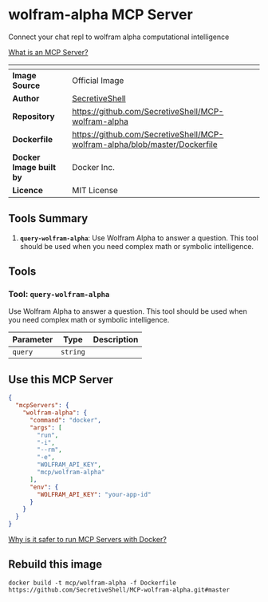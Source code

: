 # wolfram-alpha MCP Server

Connect your chat repl to wolfram alpha computational intelligence

[What is an MCP Server?](https://www.anthropic.com/news/model-context-protocol)

| <!-- --> | <!-- --> |
|-----------|---------|
| **Image Source** | Official Image |
| **Author** | [SecretiveShell](https://github.com/SecretiveShell) |
| **Repository** | https://github.com/SecretiveShell/MCP-wolfram-alpha |
| **Dockerfile** | https://github.com/SecretiveShell/MCP-wolfram-alpha/blob/master/Dockerfile |
| **Docker Image built by** | Docker Inc. |
| **Licence** | MIT License |

## Tools Summary

 1. **`query-wolfram-alpha`**: Use Wolfram Alpha to answer a question. This tool should be used when you need complex math or symbolic intelligence.

## Tools

### Tool: **`query-wolfram-alpha`**

Use Wolfram Alpha to answer a question. This tool should be used when you need complex math or symbolic intelligence.

| Parameter | Type | Description |
| - | - | - |
| `query` | `string` |  |

## Use this MCP Server

```json
{
  "mcpServers": {
    "wolfram-alpha": {
      "command": "docker",
      "args": [
        "run",
        "-i",
        "--rm",
        "-e",
        "WOLFRAM_API_KEY",
        "mcp/wolfram-alpha"
      ],
      "env": {
        "WOLFRAM_API_KEY": "your-app-id"
      }
    }
  }
}
```

[Why is it safer to run MCP Servers with Docker?](https://www.docker.com/blog/the-model-context-protocol-simplifying-building-ai-apps-with-anthropic-claude-desktop-and-docker/)

## Rebuild this image

```console
docker build -t mcp/wolfram-alpha -f Dockerfile https://github.com/SecretiveShell/MCP-wolfram-alpha.git#master
```

